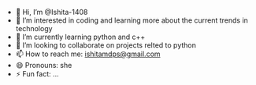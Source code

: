 - 👋 Hi, I’m @Ishita-1408
- 👀 I’m interested in coding and learning more about the current trends in technology
- 🌱 I’m currently learning python and c++
- 💞️ I’m looking to collaborate on projects relted to python
- 📫 How to reach me: ishitamdps@gmail.com
- 😄 Pronouns: she
- ⚡ Fun fact: ...

<!---
Ishita-1408/Ishita-1408 is a ✨ special ✨ repository because its `README.md` (this file) appears on your GitHub profile.
You can click the Preview link to take a look at your changes.
--->
